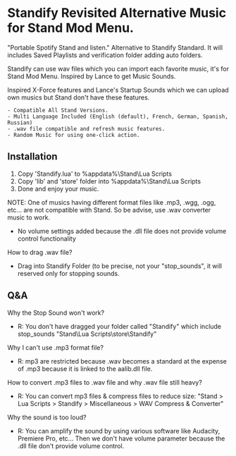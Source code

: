 # Standify Revisited Alternative Music for Stand Mod Menu.

"Portable Spotify Stand and listen."
Alternative to Standify Standard. It will includes Saved Playlists and verification folder adding auto folders.

Standify can use wav files which you can import each favorite music, it's for Stand Mod Menu. Inspired by Lance to get Music Sounds.

Inspired X-Force features and Lance's Startup Sounds which we can upload own musics but Stand don't have these features.

```
- Compatible All Stand Versions.
- Multi Language Included (English (default), French, German, Spanish, Russian)
- .wav file compatible and refresh music features.
- Random Music for using one-click action.
```

Installation
--------------------

1. Copy 'Standify.lua' to %appdata%\Stand\Lua Scripts
2. Copy 'lib' and 'store' folder into %appdata%\Stand\Lua Scripts
3. Done and enjoy your music.

NOTE: One of musics having different format files like .mp3, .wgg, .ogg, etc... are not compatible with Stand. So be advise, use .wav converter music to work.
- No volume settings added because the .dll file does not provide volume control functionality

How to drag .wav file?
- Drag into Standify Folder (to be precise, not your "stop_sounds", it will reserved only for stopping sounds.

Q&A
---

Why the Stop Sound won't work?
- R: You don't have dragged your folder called "Standify" which include stop_sounds "Stand\Lua Scripts\store\Standify"

Why I can't use .mp3 format file?
- R: mp3 are restricted because .wav becomes a standard at the expense of .mp3 because it is linked to the aalib.dll file.

How to convert .mp3 files to .wav file and why .wav file still heavy?
- R: You can convert mp3 files & compress files to reduce size: "Stand > Lua Scripts > Standify > Miscellaneous > WAV Compress & Converter"

Why the sound is too loud?
- R: You can amplify the sound by using various software like Audacity, Premiere Pro, etc... Then we don't have volume parameter because the .dll file don't provide volume control.
